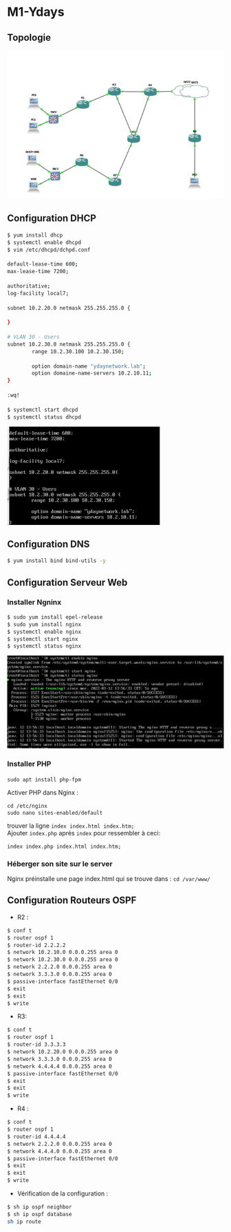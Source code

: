 # M1-Ydays

## Topologie

![topo.png](topo.png)

## Configuration DHCP

```bash
$ yum install dhcp
$ systemctl enable dhcpd
$ vim /etc/dhcpd/dchpd.conf

default-lease-time 600;
max-lease-time 7200;

authoritative;
log-facility local7;

subnet 10.2.20.0 netmask 255.255.255.0 {

}

# VLAN 30 - Users
subnet 10.2.30.0 netmask 255.255.255.0 {
        range 10.2.30.100 10.2.30.150;

        option domain-name "ydaynetwork.lab";
        option domaine-name-servers 10.2.10.11;
}

:wq!

$ systemctl start dhcpd
$ systemctl status dhcpd
```

![dhcp.png](dhcp.png)

## Configuration DNS

```bash
$ yum install bind bind-utils -y
```

## Configuration Serveur Web

### Installer Ngninx  

``` bash
$ sudo yum install epel-release
$ sudo yum install nginx 
$ systemctl enable nginx
$ systemctl start nginx
$ systemctl status nginx
```
![srv_web.png](srv_web.png)

### Installer PHP
`sudo apt install php-fpm`

Activer PHP dans Nginx : 
```
cd /etc/nginx
sudo nano sites-enabled/default
```
trouver la ligne `index index.html index.htm;`  
Ajouter `index.php`  après `index` pour ressembler à ceci:
```
index index.php index.html index.htm;
```

### Héberger son site sur le server

Nginx préinstalle une page index.html qui se trouve dans : `cd /var/www/`  

## Configuration Routeurs OSPF
* R2 :
```bash
$ conf t
$ router ospf 1
$ router-id 2.2.2.2
$ network 10.2.10.0 0.0.0.255 area 0
$ network 10.2.30.0 0.0.0.255 area 0
$ network 2.2.2.0 0.0.0.255 area 0
$ network 3.3.3.0 0.0.0.255 area 0
$ passive-interface fastEthernet 0/0
$ exit
$ exit
$ write
```
* R3:
```bash
$ conf t
$ router ospf 1
$ router-id 3.3.3.3
$ network 10.2.20.0 0.0.0.255 area 0
$ network 3.3.3.0 0.0.0.255 area 0
$ network 4.4.4.4 0.0.0.255 area 0
$ passive-interface fastEthernet 0/0
$ exit
$ exit
$ write
```
* R4 :
```bash
$ conf t
$ router ospf 1
$ router-id 4.4.4.4
$ network 2.2.2.0 0.0.0.255 area 0
$ network 4.4.4.0 0.0.0.255 area 0
$ passive-interface fastEthernet 0/0
$ exit
$ exit
$ write
```
* Vérification de la configuration :
```bash
$ sh ip ospf neighbor
$ sh ip ospf database
sh ip route
```